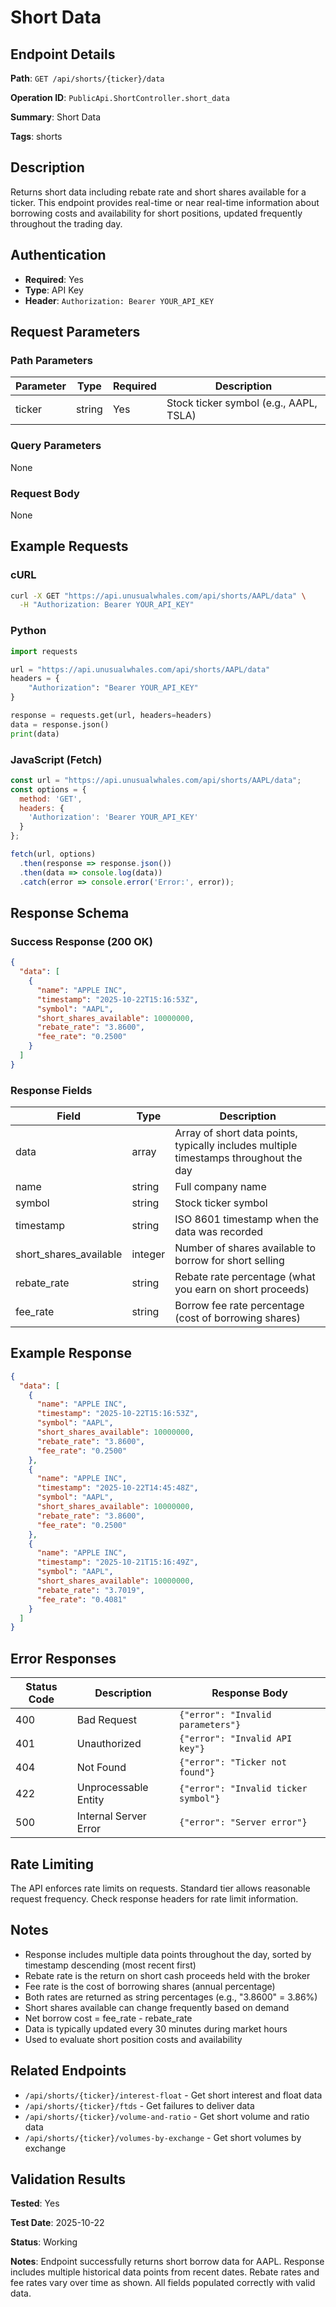 # Short Data

## Endpoint Details

**Path**: `GET /api/shorts/{ticker}/data`

**Operation ID**: `PublicApi.ShortController.short_data`

**Summary**: Short Data

**Tags**: shorts

## Description

Returns short data including rebate rate and short shares available for a ticker. This endpoint provides real-time or near real-time information about borrowing costs and availability for short positions, updated frequently throughout the trading day.

## Authentication

- **Required**: Yes
- **Type**: API Key
- **Header**: `Authorization: Bearer YOUR_API_KEY`

## Request Parameters

### Path Parameters

| Parameter | Type | Required | Description |
|-----------|------|----------|-------------|
| ticker | string | Yes | Stock ticker symbol (e.g., AAPL, TSLA) |

### Query Parameters

None

### Request Body

None

## Example Requests

### cURL

```bash
curl -X GET "https://api.unusualwhales.com/api/shorts/AAPL/data" \
  -H "Authorization: Bearer YOUR_API_KEY"
```

### Python

```python
import requests

url = "https://api.unusualwhales.com/api/shorts/AAPL/data"
headers = {
    "Authorization": "Bearer YOUR_API_KEY"
}

response = requests.get(url, headers=headers)
data = response.json()
print(data)
```

### JavaScript (Fetch)

```javascript
const url = "https://api.unusualwhales.com/api/shorts/AAPL/data";
const options = {
  method: 'GET',
  headers: {
    'Authorization': 'Bearer YOUR_API_KEY'
  }
};

fetch(url, options)
  .then(response => response.json())
  .then(data => console.log(data))
  .catch(error => console.error('Error:', error));
```

## Response Schema

### Success Response (200 OK)

```json
{
  "data": [
    {
      "name": "APPLE INC",
      "timestamp": "2025-10-22T15:16:53Z",
      "symbol": "AAPL",
      "short_shares_available": 10000000,
      "rebate_rate": "3.8600",
      "fee_rate": "0.2500"
    }
  ]
}
```

### Response Fields

| Field | Type | Description |
|-------|------|-------------|
| data | array | Array of short data points, typically includes multiple timestamps throughout the day |
| name | string | Full company name |
| symbol | string | Stock ticker symbol |
| timestamp | string | ISO 8601 timestamp when the data was recorded |
| short_shares_available | integer | Number of shares available to borrow for short selling |
| rebate_rate | string | Rebate rate percentage (what you earn on short proceeds) |
| fee_rate | string | Borrow fee rate percentage (cost of borrowing shares) |

## Example Response

```json
{
  "data": [
    {
      "name": "APPLE INC",
      "timestamp": "2025-10-22T15:16:53Z",
      "symbol": "AAPL",
      "short_shares_available": 10000000,
      "rebate_rate": "3.8600",
      "fee_rate": "0.2500"
    },
    {
      "name": "APPLE INC",
      "timestamp": "2025-10-22T14:45:48Z",
      "symbol": "AAPL",
      "short_shares_available": 10000000,
      "rebate_rate": "3.8600",
      "fee_rate": "0.2500"
    },
    {
      "name": "APPLE INC",
      "timestamp": "2025-10-21T15:16:49Z",
      "symbol": "AAPL",
      "short_shares_available": 10000000,
      "rebate_rate": "3.7019",
      "fee_rate": "0.4081"
    }
  ]
}
```

## Error Responses

| Status Code | Description | Response Body |
|-------------|-------------|---------------|
| 400 | Bad Request | `{"error": "Invalid parameters"}` |
| 401 | Unauthorized | `{"error": "Invalid API key"}` |
| 404 | Not Found | `{"error": "Ticker not found"}` |
| 422 | Unprocessable Entity | `{"error": "Invalid ticker symbol"}` |
| 500 | Internal Server Error | `{"error": "Server error"}` |

## Rate Limiting

The API enforces rate limits on requests. Standard tier allows reasonable request frequency. Check response headers for rate limit information.

## Notes

- Response includes multiple data points throughout the day, sorted by timestamp descending (most recent first)
- Rebate rate is the return on short cash proceeds held with the broker
- Fee rate is the cost of borrowing shares (annual percentage)
- Both rates are returned as string percentages (e.g., "3.8600" = 3.86%)
- Short shares available can change frequently based on demand
- Net borrow cost = fee_rate - rebate_rate
- Data is typically updated every 30 minutes during market hours
- Used to evaluate short position costs and availability

## Related Endpoints

- `/api/shorts/{ticker}/interest-float` - Get short interest and float data
- `/api/shorts/{ticker}/ftds` - Get failures to deliver data
- `/api/shorts/{ticker}/volume-and-ratio` - Get short volume and ratio data
- `/api/shorts/{ticker}/volumes-by-exchange` - Get short volumes by exchange

## Validation Results

**Tested**: Yes

**Test Date**: 2025-10-22

**Status**: Working

**Notes**: Endpoint successfully returns short borrow data for AAPL. Response includes multiple historical data points from recent dates. Rebate rates and fee rates vary over time as shown. All fields populated correctly with valid data.
